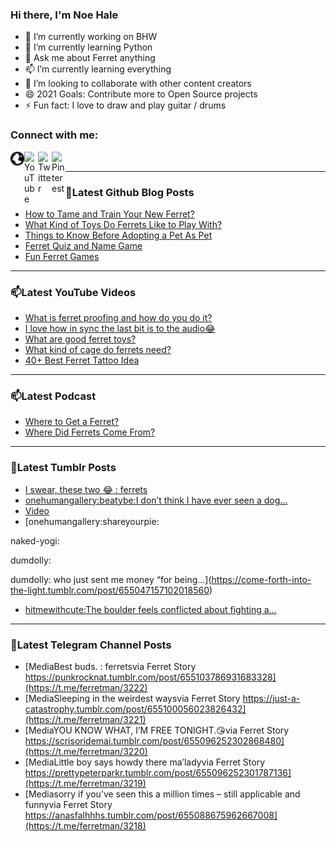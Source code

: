 ### Hi there, I'm Noe Hale

- 🔭 I’m currently working on BHW
- 🌱 I’m currently learning Python
- 💬 Ask me about Ferret anything
- 📫 I’m currently learning everything
- 🔭 I’m looking to collaborate with other content creators
- 😄 2021 Goals: Contribute more to Open Source projects
- ⚡ Fun fact: I love to draw and play guitar / drums

### Connect with me:

[<img align="left" alt="ferretvoice.com" width="22px" src="https://raw.githubusercontent.com/iconic/open-iconic/master/svg/globe.svg" />](https://ferretvoice.com)
[<img align="left" alt="YouTube" width="22px" src="https://cdn.jsdelivr.net/npm/simple-icons@v3/icons/youtube.svg" />](https://www.youtube.com/channel/UCk665XTfaMLVwFVWUmgnDiw)
[<img align="left" alt="Twitter" width="22px" src="https://cdn.jsdelivr.net/npm/simple-icons@v3/icons/twitter.svg" />](https://twitter.com/voiceferret)
[<img align="left" alt="Pinterest" width="22px" src="https://cdn.jsdelivr.net/npm/simple-icons@v3/icons/pinterest.svg" />](https://www.pinterest.com/voiceferret/)

<br />

---
### 🔭Latest Github Blog Posts
<!-- GITHUB:START -->
- [How to Tame and Train Your New Ferret?](http://noehale.github.io/how-to-tame-and-train-your-new-ferret/)
- [What Kind of Toys Do Ferrets Like to Play With?](http://noehale.github.io/what-kind-of-toys-do-ferrets-like-to-play-with/)
- [Things to Know Before Adopting a Pet As Pet](http://noehale.github.io/things-to-know-before-adopting-a-pet-as-pet/)
- [Ferret Quiz and Name Game](http://noehale.github.io/ferret-quiz/)
- [Fun Ferret Games](http://noehale.github.io/fun-ferret-games/)
<!-- GITHUB:END -->
---
### 📫Latest YouTube Videos

<!-- YOUTUBE:START -->
- [What is ferret proofing and how do you do it?](https://www.youtube.com/watch?v=81Syh_DJBQQ)
- [I love how in sync the last bit is to the audio😂](https://www.youtube.com/watch?v=WHBeGHwSlGY)
- [What are good ferret toys?](https://www.youtube.com/watch?v=tPxRilBzc0s)
- [What kind of cage do ferrets need?](https://www.youtube.com/watch?v=xzz6hC3sR5A)
- [40+ Best Ferret Tattoo Idea](https://www.youtube.com/watch?v=KIKqduR6Xcs)
<!-- YOUTUBE:END -->

---
### 📫Latest Podcast

<!-- PODCAST:START -->
- [Where to Get a Ferret?](https://anchor.fm/ferretvoice/episodes/Where-to-Get-a-Ferret-erurfu)
- [Where Did Ferrets Come From?](https://anchor.fm/ferretvoice/episodes/Where-Did-Ferrets-Come-From-eruq8g)
<!-- PODCAST:END -->
---
### 📝Latest Tumblr Posts

<!-- TUMBLR:START -->
- [I swear, these two 😂 : ferrets](https://come-forth-into-the-light.tumblr.com/post/655137770238623744)
- [onehumangallery:beatybe:I don’t think I have ever seen a dog...](https://come-forth-into-the-light.tumblr.com/post/655092485500125184)
- [Video](https://come-forth-into-the-light.tumblr.com/post/655069841851547648)
- [onehumangallery:shareyourpie:

naked-yogi:


dumdolly:


dumdolly:
who just sent me money “for being...](https://come-forth-into-the-light.tumblr.com/post/655047157102018560)
- [hitmewithcute:The boulder feels conflicted about fighting a...](https://come-forth-into-the-light.tumblr.com/post/655001886739628032)
<!-- TUMBLR:END -->
---
### 📝Latest Telegram Channel Posts

<!-- TELEGRAM:START -->
- [MediaBest buds. : ferretsvia Ferret Story https://punkrocknat.tumblr.com/post/655103786931683328](https://t.me/ferretman/3222)
- [MediaSleeping in the weirdest waysvia Ferret Story https://just-a-catastrophy.tumblr.com/post/655100056023826432](https://t.me/ferretman/3221)
- [MediaYOU KNOW WHAT, I’M FREE TONIGHT.😘via Ferret Story https://scrisoridemai.tumblr.com/post/655096252302868480](https://t.me/ferretman/3220)
- [MediaLittle boy says howdy there ma’ladyvia Ferret Story https://prettypeterparkr.tumblr.com/post/655096252301787136](https://t.me/ferretman/3219)
- [Mediasorry if you’ve seen this a million times – still applicable and funnyvia Ferret Story https://anasfalhhhs.tumblr.com/post/655088675962667008](https://t.me/ferretman/3218)
<!-- TELEGRAM:END -->
